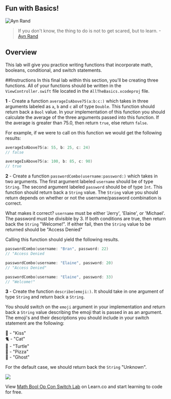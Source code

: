 ## Fun with Basics!

![Ayn Rand](http://i.imgur.com/PSrvvAf.jpg?1)
> If you don't know, the thing to do is not to get scared, but to learn. -[Ayn Rand](https://en.wikipedia.org/wiki/Ayn_Rand)

## Overview

This lab will give you practice writing functions that incorporate math, booleans, conditional, and switch statements. 

##Instructions
In this final lab within this section, you'll be creating three functions. All of your functions should be written in the `ViewController.swift` file located in the `AllTheBasics.xcodeproj` file.

**1** - Create a function `averageIsAbove75(a:b:c:)` which takes in three arguments labeled as `a`, `b` and `c` all of type `Double`. This function should return back a `Bool` value. In your implementation of this function you should calculate the average of the three arguments passed into this function. If the average is greater than 75.0, then return `true`, else return `false`.

For example, if we were to call on this function we would get the following results:

````Swift
averageIsAbove75(a: 55, b: 25, c: 24)
// false

averageIsAbove75(a: 100, b: 85, c: 90)
// true
````



**2** - Create a function `passwordCombo(username:password:)` which takes in two arguments. The first argument labeled `username` should be of type `String`. The second argument labeled `password` should be of type `Int`. This function should return back a `String` value. The `String` value you should return depends on whether or not the username/password combination is correct.

What makes it correct? `username` must be either 'Jerry', 'Elaine', or 'Michael'. The password must be divisible by 3. If both conditions are true, then return back the `String` "Welcome!". If either fail, then the `String` value to be returned should be "Access Denied"

Calling this function should yield the following results.
````Swift
passwordCombo(username: "Bran", password: 22)
// "Access Denied

passwordCombo(username: "Elaine", password: 20)
// "Access Denied"

passwordCombo(username: "Elaine", password: 33)
// "Welcome!"
````






**3** - Create the function `describe(emoji:)`. It should take in one argument of type `String` and return back a `String`.

You should switch on the `emoji` argument in your implementation and return back a `String` value describing the emoji that is passed in as an argument. The emoji's and their descriptions you should include in your switch statement are the following:

💋 - "Kiss"  
🐈 - "Cat"  
🐢 - "Turtle"  
🍕 - "Pizza"  
👻 - "Ghost"  

For the default case, we should return back the `String` "Unknown".

![](https://media.giphy.com/media/l0MYATH9ZumUHCBXy/giphy.gif)



<p class='util--hide'>View <a href='https://learn.co/lessons/swift-mathBoolOpConSwitch-lab'>Math Bool Op Con Switch Lab</a> on Learn.co and start learning to code for free.</p>

